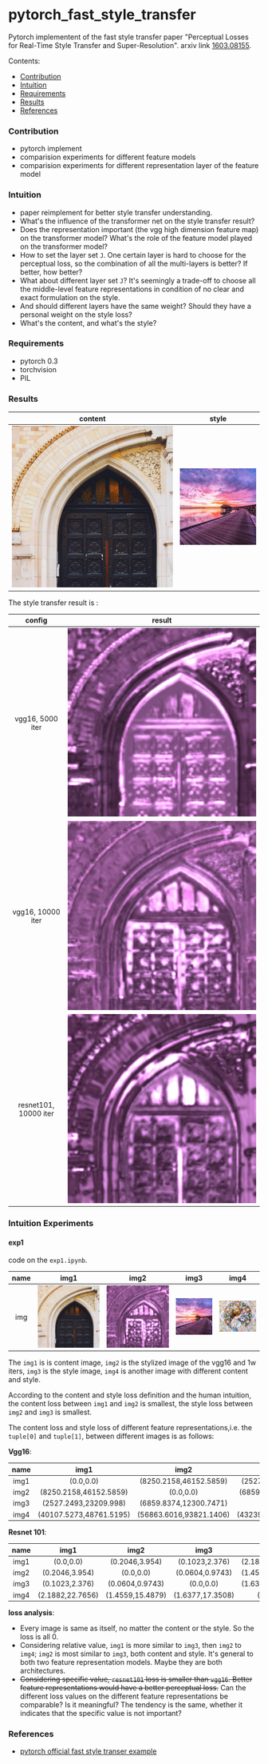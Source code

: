 # pytorch_fast_style_transfer
Pytorch implementent of the fast style transfer paper "Perceptual Losses for Real-Time Style 
Transfer and Super-Resolution". arxiv link [1603.08155](https://arxiv.org/abs/1603.08155).

Contents:
+ [Contribution](#contribution)
+ [Intuition](#intuition)
+ [Requirements](#requirements)
+ [Results](#results)
+ [References](#references)

### Contribution
+ pytorch implement 
+ comparision experiments for different feature models
+ comparision experiments for different representation layer of the feature model

### Intuition
+ paper reimplement for better style transfer understanding.
+ What's the influence of the transformer net on the style transfer result?
+ Does the representation important (the vgg high dimension feature map) on the transformer model? 
What's the role of the feature model played on the transformer model?
+ How to set the layer set `J`. One certain layer is hard to choose for the perceptual loss, so the 
combination of all the multi-layers is better? If better, how better? 
+ What about different layer set `J`? It's seemingly a trade-off to choose 
all the middle-level feature representations in condition of no clear and exact
formulation on the style.
+ And should different layers have the same weight? Should they have a personal weight on the style loss?
+ What's the content, and what's the style?

### Requirements
+ pytorch 0.3
+ torchvision
+ PIL

### Results
|content|style|
|:-----:|:----:|
|![](./images/amber.jpg)|![](./images/photo.jpg)|

The style transfer result is :

|config|result|
|:-----:|:----:|
|vgg16, 5000 iter|![](./images/amber_stylized_1.jpg)|
|vgg16, 10000 iter|![](./images/amber_stylized_2.jpg)|
|resnet101, 10000 iter|![](./images/amber_stylized_3.jpg)|

### Intuition Experiments
#### exp1
code on the `exp1.ipynb`.

|name|img1|img2|img3|img4|
|:-----:|:----:|:-----:|:-----:|:---:|
|img|![](./images/amber.jpg)|![](./images/amber_stylized_2.jpg)|![](./images/photo.jpg)|![](./images/mosaic.jpg)|

The `img1` is is content image, `img2` is the stylized image of the vgg16 and 1w iters,
`img3` is the style image, `img4` is another image with different content and style.

According to the content and style loss definition and the human intuition,
 the content loss between `img1` and `img2` is smallest, the style loss between 
 `img2` and `img3` is smallest.


The content loss and style loss of different feature representations,i.e. the `tuple[0]` and `tuple[1]`, between different images is as follows:

**Vgg16**:

|name|img1|img2|img3|img4|
|:-----:|:-----:|:-----:|:-----:|:-----:|
|img1|(0.0,0.0)|(8250.2158,46152.5859)|(2527.2493,23209.998)|(40107.5273,48761.5195)||
|img2|(8250.2158,46152.5859)|(0.0,0.0)|(6859.8374,12300.7471)|(56863.6016,93821.1406)||
|img3|(2527.2493,23209.998)|(6859.8374,12300.7471)|(0.0,0.0)|(43239.5117,65434.9688)||
|img4|(40107.5273,48761.5195)|(56863.6016,93821.1406)|(43239.5117,65434.9688)|(0.0,0.0)||

**Resnet 101**:

|name|img1|img2|img3|img4|
|:-----:|:-----:|:-----:|:-----:|:-----:|
|img1|(0.0,0.0)|(0.2046,3.954)|(0.1023,2.376)|(2.1882,22.7656)||
|img2|(0.2046,3.954)|(0.0,0.0)|(0.0604,0.9743)|(1.4559,15.4879)||
|img3|(0.1023,2.376)|(0.0604,0.9743)|(0.0,0.0)|(1.6377,17.3508)||
|img4|(2.1882,22.7656)|(1.4559,15.4879)|(1.6377,17.3508)|(0.0,0.0)||

**loss analysis**:
+ Every image is same as itself, no matter the content or the style. So the loss is all 0.
+ Considering relative value, `img1` is more similar to `img3`, then `img2` to `img4`;
`img2` is most similar to `img3`, both content and style. It's general to both two feature 
representation models. Maybe they are both architectures.
+ ~~Considering specific value, `resnet101` loss is smaller than `vgg16`. Better feature 
representations would have a better perceptual loss.~~ Can the different loss values on the different
feature representations be comparable? Is it meaningful? The tendency is the same, 
whether it indicates that the specific value is not important?
### References
+ [pytorch official fast style transer example](https://github.com/pytorch/examples/tree/master/fast_neural_style)
